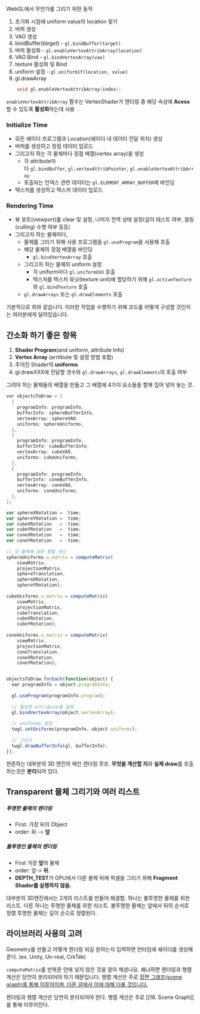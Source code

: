 
WebGL에서 무언가를 그리기 위한 동작

1. 초기화 시점에 uniform  value의 location 찾기
2. 버퍼 생성
3. VAO 생성 
4. bindBuffer(_target_) - `gl.bindBuffer(target)`
5. 버퍼 활성화 - `gl.enableVertexAttribArray(location)`
6. VAO Bind - `gl.bindVertexArray(vao)`
7. texture 활성화 및 Bind
8. uniform 설정 - `gl.uniform1f(location, value)`
9. gl.drawArray

```cpp title:'Vertex Attribute Array'
	void gl.enableVertexAttribArray(index);
```

`enableVertexAttribArray` 함수는 VertexShader가 렌더링 중 해당 속성에 **Acess** 할 수 있도록 **활성화**하는데 사용


### Initialize Time

- 모든 쉐이더 프로그램과 Location(쉐이더 내 데이터 전달 위치) 생성
- 버퍼를 생성하고 정점 데이터 업로드
- 그리고자 하는 각 물체마다 정점 배열(vertex array)을 생성
    - 각 attribute마다 `gl.bindBuffer`, `gl.vertexAttribPointer`, `gl.enableVertexAttribArray` 
    - 호출되는 인덱스 관련 데이터는 `gl.ELEMENT_ARRAY_BUFFER`에 바인딩
- 텍스처를 생성하고 텍스처 데이터 업로드

### Rendering Time

- 뷰 포트(viewport)를 clear 및 설정, 나머지 전역 상태 설정(깊이 테스트 여부, 컬링(culling) 수행 여부 등등)
- 그리고자 하는 물체마다,
    - 물체를 그리기 위해 사용 프로그램을 `gl.useProgram`을 사용해 호출
    - 해당 물체의 정점 배열을 바인딩
        - `gl.bindVertexArray` 호출
    - 그리고자 하는 물체의 uniform 설정
        - 각 uniform마다 `gl.uniformXXX` 호출
        - 텍스처를 텍스처 유닛(texture unit)에 할당하기 위해 `gl.activeTexture`와 `gl.bindTexture` 호출
    - `gl.drawArrays` 또는 `gl.drawElements` 호출

기본적으로 위와 같습니다. 이러한 작업을 수행하기 위해 코드를 어떻게 구성할 것인지는 여러분에게 달려있습니다.

## 간소화 하기 좋은 항목

1. **Shader Program**(and uniform, attribute Info)
2. **Vertex Array** (arrtibute 및 설정 방법 포함)
3. 주어진 Shader의 **uniforms**
4. gl.drawXXX에 전달할 갯수와 `gl.drawArrays`, `gl.drawElements`의 호출 여부

그려야 하는 물체들의 배열을 만들고 그 배열에 4가지 요소들을 함께 집어 넣어 놓는 것.

```cpp title:'setting Info'
var objectsToDraw = [
  {
    programInfo: programInfo,
    bufferInfo: sphereBufferInfo,
    vertexArray: sphereVAO,
    uniforms: sphereUniforms,
  },
  {
    programInfo: programInfo,
    bufferInfo: cubeBufferInfo,
    vertexArray: cubeVAO,
    uniforms: cubeUniforms,
  },
  {
    programInfo: programInfo,
    bufferInfo: coneBufferInfo,
    vertexArray: coneVAO,
    uniforms: coneUniforms,
  },
];
```


```js title:'Update Matrix'
var sphereXRotation =  time;
var sphereYRotation =  time;
var cubeXRotation   = -time;
var cubeYRotation   =  time;
var coneXRotation   =  time;
var coneYRotation   = -time;
 
// 각 물체에 대한 행렬 계산
sphereUniforms.u_matrix = computeMatrix(
    viewMatrix,
    projectionMatrix,
    sphereTranslation,
    sphereXRotation,
    sphereYRotation);
 
cubeUniforms.u_matrix = computeMatrix(
    viewMatrix,
    projectionMatrix,
    cubeTranslation,
    cubeXRotation,
    cubeYRotation);
 
coneUniforms.u_matrix = computeMatrix(
    viewMatrix,
    projectionMatrix,
    coneTranslation,
    coneXRotation,
    coneYRotation);
```

```js title:'draw Objects'

objectsToDraw.forEach(function(object) {
  var programInfo = object.programInfo;
 
  gl.useProgram(programInfo.program);
 
  // 필요한 attribute들 설정.
  gl.bindVertexArray(object.vertexArray);
 
  // uniforms 설정.
  twgl.setUniforms(programInfo, object.uniforms);
 
  // 그리기
  twgl.drawBufferInfo(gl, bufferInfo);
});

```

현존하는 대부분의 3D 엔진의 메인 렌더링 루프. 
**무엇을 계산할 지**와 **실제 draw**를 호출하는것은 **분리**되어 있다.

## Transparent 물체 그리기와 여러 리스트

##### 투명한 물체의 렌더링 
- First: 가장 뒤의 Object
- order:  뒤 -> **앞**

##### 불투명인 물체의 렌더링 
- First 가장 **앞**의 물체
- order: 앞-> **뒤**. 
- **DEPTH_TEST**가 GPU에서 다른 물체 뒤에 픽셀을 그리기 위해 **Fragment Shader를 실행하지 않음.**

대부분의  3D엔진에서는 2개의 리스트를 만들어 해결함. 하나는 불투명한 물체를 위한 리스트. 다른 하나는 투명한 물체를 위한 리스트. 불투명한 물체는 앞에서 뒤의 순서로 정렬 
투명한 물체는 깊이 순으로 정렬된다.

## 라이브러리 사용의 고려 

Geometry를 만들고 어떻게 렌더링 되길 원하는지 입력하면 런타임에 쉐이더를 생성해준다. (ex. Unity, Un-real, CrkTek)

`computeMatrix`를 반복문 안에 넣지 않은 것을 알아 채셨나요. 왜냐하면 렌더링과 행렬 계산은 당연히 분리되어야 하기 때문입니다. 행렬 계산은 주로 [장면 그래프(scene graph)를 통해 이루어지며, 다른 글에서 이에 대해 다룰 것입니다.](https://webgl2fundamentals.org/webgl/lessons/ko/webgl-scene-graph.html)


렌더링과 행렬 계산은 당연히 분리되어야 한다. 행렬 계산은 주로 [[18. Scene Graph]]를 통해 이루어진다.